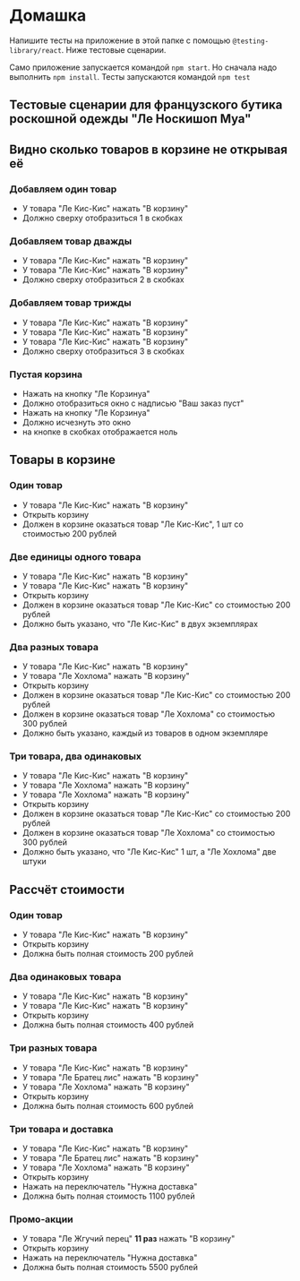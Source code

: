 # Домашка

Напишите тесты на приложение в этой папке с помощью `@testing-library/react`. Ниже тестовые сценарии.

Само приложение запускается командой `npm start`. Но сначала надо выполнить `npm install`. Тесты запускаются командой `npm test`

## Тестовые сценарии для французского бутика роскошной одежды "Ле Носкишоп Муа"

## Видно сколько товаров в корзине не открывая её

### Добавляем один товар

- У товара "Ле Кис-Кис" нажать "В корзину"
- Должно сверху отобразиться 1 в скобках

### Добавляем товар дважды

- У товара "Ле Кис-Кис" нажать "В корзину"
- У товара "Ле Кис-Кис" нажать "В корзину"
- Должно сверху отобразиться 2 в скобках

### Добавляем товар трижды

- У товара "Ле Кис-Кис" нажать "В корзину"
- У товара "Ле Кис-Кис" нажать "В корзину"
- У товара "Ле Кис-Кис" нажать "В корзину"
- Должно сверху отобразиться 3 в скобках

### Пустая корзина

- Нажать на кнопку "Ле Корзинуа"
- Должно отобразиться окно с надписью "Ваш заказ пуст"
- Нажать на кнопку "Ле Корзинуа"
- Должно исчезнуть это окно
- на кнопке в скобках отображается ноль

## Товары в корзине

### Один товар

- У товара "Ле Кис-Кис" нажать "В корзину"
- Открыть корзину
- Должен в корзине оказаться товар "Ле Кис-Кис", 1 шт со стоимостью 200 рублей

### Две единицы одного товара

- У товара "Ле Кис-Кис" нажать "В корзину"
- У товара "Ле Кис-Кис" нажать "В корзину"
- Открыть корзину
- Должен в корзине оказаться товар "Ле Кис-Кис" со стоимостью 200 рублей
- Должно быть указано, что "Ле Кис-Кис" в двух экземплярах

### Два разных товара

- У товара "Ле Кис-Кис" нажать "В корзину"
- У товара "Ле Хохлома" нажать "В корзину"
- Открыть корзину
- Должен в корзине оказаться товар "Ле Кис-Кис" со стоимостью 200 рублей
- Должен в корзине оказаться товар "Ле Хохлома" со стоимостью 300 рублей
- Должно быть указано, каждый из товаров в одном экземпляре

### Три товара, два одинаковых

- У товара "Ле Кис-Кис" нажать "В корзину"
- У товара "Ле Хохлома" нажать "В корзину"
- У товара "Ле Хохлома" нажать "В корзину"
- Открыть корзину
- Должен в корзине оказаться товар "Ле Кис-Кис" со стоимостью 200 рублей
- Должен в корзине оказаться товар "Ле Хохлома" со стоимостью 300 рублей
- Должно быть указано, что "Ле Кис-Кис" 1 шт, а "Ле Хохлома" две штуки

## Рассчёт стоимости

### Один товар

- У товара "Ле Кис-Кис" нажать "В корзину"
- Открыть корзину
- Должна быть полная стоимость 200 рублей

### Два одинаковых товара

- У товара "Ле Кис-Кис" нажать "В корзину"
- У товара "Ле Кис-Кис" нажать "В корзину"
- Открыть корзину
- Должна быть полная стоимость 400 рублей

### Три разных товара

- У товара "Ле Кис-Кис" нажать "В корзину"
- У товара "Ле Братец лис" нажать "В корзину"
- У товара "Ле Хохлома" нажать "В корзину"
- Открыть корзину
- Должна быть полная стоимость 600 рублей

### Три товара и доставка

- У товара "Ле Кис-Кис" нажать "В корзину"
- У товара "Ле Братец лис" нажать "В корзину"
- У товара "Ле Хохлома" нажать "В корзину"
- Открыть корзину
- Нажать на переключатель "Нужна доставка"
- Должна быть полная стоимость 1100 рублей

### Промо-акции

- У товара "Ле Жгучий перец" **11 раз** нажать "В корзину"
- Открыть корзину
- Нажать на переключатель "Нужна доставка"
- Должна быть полная стоимость 5500 рублей
